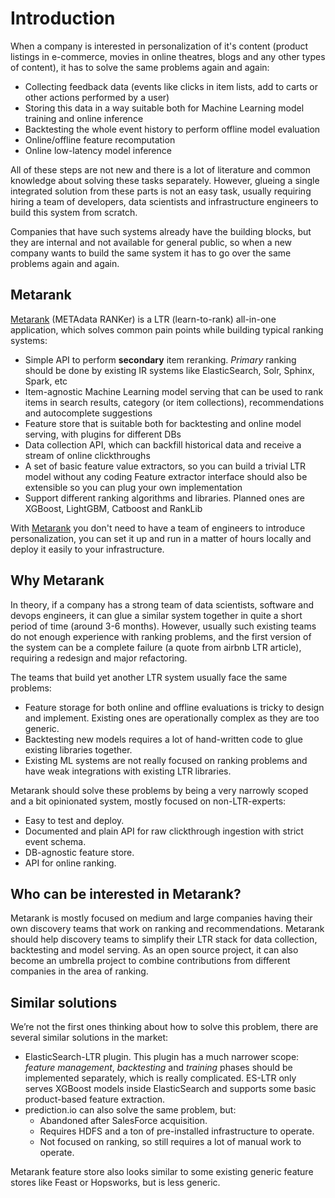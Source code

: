 # Introduction

When a company is interested in personalization of it's content (product listings in e-commerce, movies in online theatres, blogs and any other types of content), 
it has to solve the same problems again and again:
* Collecting feedback data (events like clicks in item lists, add to carts or other actions performed by a user)
* Storing this data in a way suitable both for Machine Learning model training and online inference
* Backtesting the whole event history to perform offline model evaluation
* Online/offline feature recomputation
* Online low-latency model inference

All of these steps are not new and there is a lot of literature and common knowledge about solving
these tasks separately. However, glueing a single integrated solution from these parts is not an easy 
task, usually requiring hiring a team of developers, data scientists and infrastructure engineers to build 
this system from scratch.

Companies that have such systems already have the building blocks, but they are internal and not available for general public, 
so when a new company wants to build the same system it has to go over the same problems again and again.

## Metarank

[Metarank](https://www.metarank.ai/) (METAdata RANKer) is a LTR (learn-to-rank) all-in-one application, which solves common pain 
points while building typical ranking systems:
* Simple API to perform **secondary** item reranking. *Primary* ranking should be done by existing 
IR systems like ElasticSearch, Solr, Sphinx, Spark, etc
* Item-agnostic Machine Learning model serving that can be used to rank items in search results, 
category (or item collections), recommendations and autocomplete suggestions
* Feature store that is suitable both for backtesting and online model serving, 
with plugins for different DBs
* Data collection API, which can backfill historical data and receive a stream of online clickthroughs
* A set of basic feature value extractors, so you can build a trivial LTR model without any coding
Feature extractor interface should also be extensible so you can plug your own implementation
* Support different ranking algorithms and libraries. Planned ones are XGBoost, LightGBM, Catboost 
and RankLib

With [Metarank](https://www.metarank.ai/) you don't need to have a team of engineers to introduce personalization, you can set it up and run in a matter of hours locally 
and deploy it easily to your infrastructure.

## Why Metarank

In theory, if a company has a strong team of data scientists, software and devops engineers, it can glue a similar 
system together in quite a short period of time (around 3-6 months). However, usually such existing teams do not enough experience with ranking problems, and the first 
version of the system can be a complete failure (a quote from airbnb LTR article), requiring a redesign and major refactoring.

The teams that build yet another LTR system usually face the same problems:
* Feature storage for both online and offline evaluations is tricky to design and implement. 
Existing ones are operationally complex as they are too generic.
* Backtesting new models requires a lot of hand-written code to glue existing libraries together.
* Existing ML systems are not really focused on ranking problems and have weak integrations with existing LTR libraries.

Metarank should solve these problems by being a very narrowly scoped and a bit opinionated system, mostly focused on non-LTR-experts:
* Easy to test and deploy.
* Documented and plain API for raw clickthrough ingestion with strict event schema.
* DB-agnostic feature store.
* API for online ranking.

## Who can be interested in Metarank?

Metarank is mostly focused on medium and large companies having their own discovery teams that work on ranking and recommendations. 
Metarank should help discovery teams to simplify their LTR stack for data collection, backtesting and model serving. 
As an open source project, it can also become an umbrella project to combine contributions from different companies in the area of ranking.

## Similar solutions

We’re not the first ones thinking about how to solve this problem, there are several similar solutions 
in the market:
* ElasticSearch-LTR plugin. This plugin has a much narrower scope: *feature management*, *backtesting* and *training* phases should be implemented separately, which is really complicated. ES-LTR only serves XGBoost models inside ElasticSearch and supports some basic product-based feature extraction.
* prediction.io can also solve the same problem, but:
    * Abandoned after SalesForce acquisition.
    * Requires HDFS and a ton of pre-installed infrastructure to operate.
    * Not focused on ranking, so still requires a lot of manual work to operate.

Metarank feature store also looks similar to some existing generic feature stores 
like Feast or Hopsworks, but is less generic.